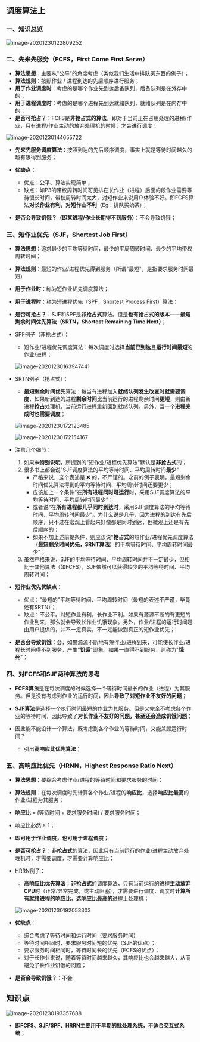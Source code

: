 ## 调度算法上

### 一、知识总览

![image-20201230122809252](assets/02.10/image-20201230122809252.png)

### 二、先来先服务（FCFS，First Come First Serve）

- **算法思想**：主要从"公平"的角度考虑（类似我们生活中排队买东西的例子）；
- **算法规则**：按照作业 / 进程到达的先后顺序进行服务；
- **用于作业调度时**：考虑的是哪个作业先到达后备队列，后备队列是在外存中的；
- **用于进程调度时**：考虑的是哪个进程先到达就绪队列，就绪队列是在内存中的；
- **是否可抢占？**：FCFS是**非抢占式的算法**，即对于当前正在占用处理的进程/作业，只有进程/作业主动的放弃处理机的时候，才会进行调度；

![image-20201230144655722](assets/02.10/image-20201230144655722.png)

- **先来先服务调度算法**：按照到达的先后顺序调度，事实上就是等待时间越久的越有限得到服务；

- **优缺点**：
  - 优点：公平、算法实现简单；
  - 缺点：如P3的带权周转时间可见排在长作业（进程）后面的段作业需要等待很长时间，带权周转时间太大，对短作业来说用户体验不好。即FCFS算法**对长作业有利，对短作业不利**（Eg：排队买奶茶）；

- **是否会导致饥饿？（即某进程/作业长期得不到服务）**：不会导致饥饿；

### 三、短作业优先（SJF，Shortest Job First）

- **算法思想**：追求最少的平均等待时间，最少的平局周转时间、最少的平均带权周转时间；
- **算法规则**：最短的作业/进程优先得到服务（所谓"最短"，是指要求服务时间最短）

- **用于作业时**：称为短作业优先调度算法；
- **用于进程时**：称为短进程优先（SPF，Shortest Process First）算法；
- **是否可抢占？**：SJF和SPF是**非抢占式**算法。但是**也有抢占式的版本——最短剩余时间优先算法（SRTN，Shortest Remaining Time Next）**；

- SPF例子（非抢占式）：

  - 短作业/进程优先调度算法：每次调度时选择**当前已到达**且**运行时间最短**的作业/进程；

  ![image-20201230163947441](assets/02.10/image-20201230163947441.png)

- SRTN例子（抢占式）：

  - **最短剩余时间优先**算法：每当有进程加入**就绪队列发生改变时就需要调度**，如果新到达的进程**剩余时间**比当前运行的进程剩余时间**更短**，则由新进程**抢占**处理机，当前运行进程重新回到就绪队列。另外，当一个**进程完成时也需要调度**；

  ![image-20201230172123485](assets/02.10/image-20201230172123485.png)

  ![image-20201230172154167](assets/02.10/image-20201230172154167.png)

- 注意几个细节：
  1. 如果**未特别说明**，所提到的"短作业/进程优先算法"默认是**非抢占式**的；
  2. 很多书上都会说"SJF调度算法的平均等待时间、平均周转时间**最少**"
     - 严格来说，这个表述是 ❌ 的，不严谨的。之前的例子表明，最短剩余时间优先算法得到的平均等待时间、平均周转时间还要更少；
     - 应该加上一个条件"在**所有进程同时可运行**时，采用SJF调度算法的平均等待时间、平均周转时间最少"；
     - 或者说"在**所有进程都几乎同时到达时**，采用SJF调度算法的平均等待时间、平均周转时间最少"。为什么说是几乎，因为进程的到达有先后顺序，只不过在宏观上看起来好像都是同时到达，但微观上还是有先后顺序的；
     - 如果不加上述前提条件，则应该说"**抢占式**的短作业/进程优先调度算法（**最短剩余时间优先，SRNT算法**）的平均等待时间、平均周转时间最少"；
  3. 虽然严格来说，SJF的平均等待时间、平均周转时间并不一定最少，但相比于其他算法（如FCFS），SJF依然可以获得较少的平均等待时间、平均周转时间；
- **短作业优先优缺点**：
  - 优点："最短的"平均等待时间、平均周转时间（最短的表述不严谨，毕竟还有SRTN）；
  - 缺点：不公平。对短作业有利，长作业不利。如果有源源不断的有更短的作业到来，那么就会导致长作业饥饿现象。另外，作业/进程的运行时间是由用户提供的，并不一定真实，不一定能做到真正的短作业优先；
- **是否会导致饥饿**：会，如果源源不断地有短作业/进程到来，可能使长作业/进程长时间得不到服务，产生"**饥饿**"现象。如果一直得不到服务，则称为"**饿死**"；

### 四、对FCFS和SJF两种算法的思考

- **FCFS算法**是在每次调度的时候选择一个等待时间最长的作业（进程）为其服务。但是没有考虑到作业的运行时间，因此**导致了对短作业不友好的问题**；
- **SJF算法**是选择一个执行时间最短的作业为其服务。但是又完全不考虑各个作业的等待时间，因此导致了**对长作业不友好的问题，甚至还会造成饥饿问题**；

- 因此能不能设计一个算法，既考虑到各个作业的等待时间，又能兼顾运行时间？
  - 引出**高响应比优先算法**；

### 五、高响应比优先（HRNN，Highest Response Ratio Next）

- **算法思想**：要综合考虑作业/进程的等待时间和要求服务的时间；
- **算法规则**：在每次调度时先计算各个作业/进程的**响应比**，选择**响应比最高**的作业/进程为其服务；
- **响应比** = (等待时间 + 要求服务时间) / 要求服务时间；
- 响应比必然 ≥ 1；
- **即可用于作业调度，也可用于进程调度**；
- **是否可抢占？**：**非抢占式**的算法，因此只有当前运行的作业/进程主动放弃处理机时，才需要调度，才需要计算响应比；

- HRRN例子：

  - **高响应比优先算法**：**非抢占式**的调度算法，只有当前运行的进程**主动放弃CPU**时（正常/异常完成，或主动阻塞），才需要进行调度，调度时**计算所有就绪进程的响应比**，**选响应比最高的**进程上处理机；

  ![image-20201230192053303](assets/02.10/image-20201230192053303.png)

- **优缺点**：
  - 综合考虑了等待时间和运行时间（要求服务时间）
  - 等待时间相同时，要求服务时间短的优先（SJF的优点）；
  - 要求服务时间相同时，等待时间长的优先（FCFS的优点）；
  - 对于长作业来说，随着等待时间越来越久，其响应比也会越来越大，从而避免了长作业饥饿的问题；
- **是否会导致饥饿？**：不会

## 知识点

![image-20201230193357688](assets/02.10/image-20201230193357688.png)

- **即FCFS、SJF/SPF、HRRN主要用于早期的批处理系统，不适合交互式系统**；
